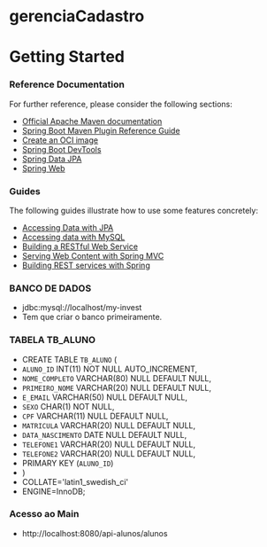 # gerenciaCadastro
# Getting Started

### Reference Documentation
For further reference, please consider the following sections:

* [Official Apache Maven documentation](https://maven.apache.org/guides/index.html)
* [Spring Boot Maven Plugin Reference Guide](https://docs.spring.io/spring-boot/docs/2.5.4/maven-plugin/reference/html/)
* [Create an OCI image](https://docs.spring.io/spring-boot/docs/2.5.4/maven-plugin/reference/html/#build-image)
* [Spring Boot DevTools](https://docs.spring.io/spring-boot/docs/2.5.4/reference/htmlsingle/#using-boot-devtools)
* [Spring Data JPA](https://docs.spring.io/spring-boot/docs/2.5.4/reference/htmlsingle/#boot-features-jpa-and-spring-data)
* [Spring Web](https://docs.spring.io/spring-boot/docs/2.5.4/reference/htmlsingle/#boot-features-developing-web-applications)

### Guides
The following guides illustrate how to use some features concretely:

* [Accessing Data with JPA](https://spring.io/guides/gs/accessing-data-jpa/)
* [Accessing data with MySQL](https://spring.io/guides/gs/accessing-data-mysql/)
* [Building a RESTful Web Service](https://spring.io/guides/gs/rest-service/)
* [Serving Web Content with Spring MVC](https://spring.io/guides/gs/serving-web-content/)
* [Building REST services with Spring](https://spring.io/guides/tutorials/bookmarks/)


### BANCO DE DADOS
* jdbc:mysql://localhost/my-invest
* Tem que criar o banco primeiramente.


### TABELA TB_ALUNO
* CREATE TABLE `TB_ALUNO` (
*  `ALUNO_ID` INT(11) NOT NULL AUTO_INCREMENT,
*  `NOME_COMPLETO` VARCHAR(80) NULL DEFAULT NULL,
*  `PRIMEIRO_NOME` VARCHAR(20) NULL DEFAULT NULL,
*  `E_EMAIL` VARCHAR(50) NULL DEFAULT NULL,
*  `SEXO` CHAR(1) NOT NULL,
*  `CPF` VARCHAR(11) NULL DEFAULT NULL,
*  `MATRICULA` VARCHAR(20) NULL DEFAULT NULL,
*  `DATA_NASCIMENTO` DATE NULL DEFAULT NULL,
*  `TELEFONE1` VARCHAR(20) NULL DEFAULT NULL,
*  `TELEFONE2` VARCHAR(20) NULL DEFAULT NULL,
*  PRIMARY KEY (`ALUNO_ID`)
* )
* COLLATE='latin1_swedish_ci'
* ENGINE=InnoDB;


### Acesso ao Main
* http://localhost:8080/api-alunos/alunos
